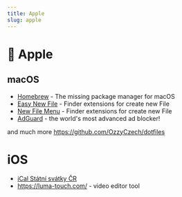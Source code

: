 ```yaml
---
title: Apple
slug: apple
---
```


#  Apple

## macOS

* [Homebrew](https://brew.sh/) - The missing package manager for macOS
* [Easy New File](https://itunes.apple.com/us/app/easy-new-file/id1162194131?ls=1&mt=12) - Finder extensions for create new File
* [New File Menu](https://itunes.apple.com/us/app/new-file-menu/id1064959555) - Finder extensions for create new File
* [AdGuard](https://adguard.com/) - the world's most advanced ad blocker!

and much more https://github.com/OzzyCzech/dotfiles

# iOS

- [iCal Státní svátky ČR](webcal://www.google.com/calendar/ical/czech__cs%40holiday.calendar.google.com/public/basic.ics)
- https://luma-touch.com/ - video editor tool